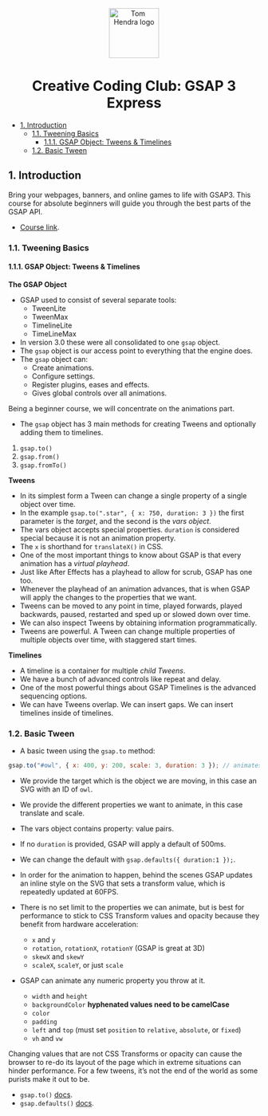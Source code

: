 <div align=center>
<img alt="Tom Hendra logo" src="https://res.cloudinary.com/tomhendra/image/upload/v1567091669/tomhendra-logo/tomhendra-logo-round-1024.png" width="100" />
<h1>Creative Coding Club: GSAP 3 Express</h1>
</div>

- [1. Introduction](#1-introduction)
  - [1.1. Tweening Basics](#11-tweening-basics)
    - [1.1.1. GSAP Object: Tweens & Timelines](#111-gsap-object-tweens--timelines)
  - [1.2. Basic Tween](#12-basic-tween)

## 1. Introduction

Bring your webpages, banners, and online games to life with GSAP3. This course for absolute beginners will guide you through the best parts of the GSAP API.

- [Course link](https://www.creativecodingclub.com/courses/gsap-3-express).

### 1.1. Tweening Basics

#### 1.1.1. GSAP Object: Tweens & Timelines

**The GSAP Object**

- GSAP used to consist of several separate tools:
  - TweenLite
  - TweenMax
  - TimelineLite
  - TimeLineMax
- In version 3.0 these were all consolidated to one `gsap` object.
- The `gsap` object is our access point to everything that the engine does.
- The `gsap` object can:
  - Create animations.
  - Configure settings.
  - Register plugins, eases and effects.
  - Gives global controls over all animations.

Being a beginner course, we will concentrate on the animations part.

- The `gsap` object has 3 main methods for creating Tweens and optionally adding them to timelines.

1. `gsap.to()`
2. `gsap.from()`
3. `gsap.fromTo()`

**Tweens**

- In its simplest form a Tween can change a single property of a single object over time.
- In the example `gsap.to(".star", { x: 750, duration: 3 })` the first parameter is the _target_, and the second is the _vars object_.
- The vars object accepts special properties. `duration` is considered special because it is not an animation property.
- The `x` is shorthand for `translateX()` in CSS.
- One of the most important things to know about GSAP is that every animation has a _virtual playhead_.
- Just like After Effects has a playhead to allow for scrub, GSAP has one too.
- Whenever the playhead of an animation advances, that is when GSAP will apply the changes to the properties that we want.
- Tweens can be moved to any point in time, played forwards, played backwards, paused, restarted and sped up or slowed down over time.
- We can also inspect Tweens by obtaining information programmatically.
- Tweens are powerful. A Tween can change multiple properties of multiple objects over time, with staggered start times.

**Timelines**

- A timeline is a container for multiple _child Tweens_.
- We have a bunch of advanced controls like repeat and delay.
- One of the most powerful things about GSAP Timelines is the advanced sequencing options.
- We can have Tweens overlap. We can insert gaps. We can insert timelines inside of timelines.

### 1.2. Basic Tween

- A basic tween using the `gsap.to` method:

```js
gsap.to("#owl", { x: 400, y: 200, scale: 3, duration: 3 }); // animates the element with a class of “fred” to an x position of 400.
```

- We provide the target which is the object we are moving, in this case an SVG with an ID of `owl`.
- We provide the different properties we want to animate, in this case translate and scale.
- The vars object contains property: value pairs.
- If no `duration` is provided, GSAP will apply a default of 500ms.
- We can change the default with `gsap.defaults({ duration:1 });`.
- In order for the animation to happen, behind the scenes GSAP updates an inline style on the SVG that sets a transform value, which is repeatedly updated at 60FPS.
- There is no set limit to the properties we can animate, but is best for performance to stick to CSS Transform values and opacity because they benefit from hardware acceleration:

  - `x` and `y`
  - `rotation`, `rotationX`, `rotationY` (GSAP is great at 3D)
  - `skewX` and `skewY`
  - `scaleX`, `scaleY`, or just `scale`

- GSAP can animate any numeric property you throw at it.

  - `width` and `height`
  - `backgroundColor` **hyphenated values need to be camelCase**
  - `color`
  - `padding`
  - `left` and `top` (must set `position` to `relative`, `absolute`, or `fixed`)
  - `vh` and `vw`

Changing values that are not CSS Transforms or opacity can cause the browser to re-do its layout of the page which in extreme situations can hinder performance. For a few tweens, it’s not the end of the world as some purists make it out to be.

- `gsap.to()` [docs](<https://greensock.com/docs/v3/GSAP/gsap.to()>).
- `gsap.defaults()` [docs](<https://greensock.com/docs/v3/GSAP/gsap.defaults()>).
